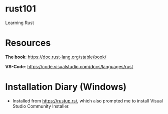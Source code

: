 # rust101
Learning Rust

# Resources


**The book**: https://doc.rust-lang.org/stable/book/

**VS-Code**: https://code.visualstudio.com/docs/languages/rust

# Installation Diary (Windows)

- Installed from https://rustup.rs/, which also prompted me to install Visual Studio Community Installer.
